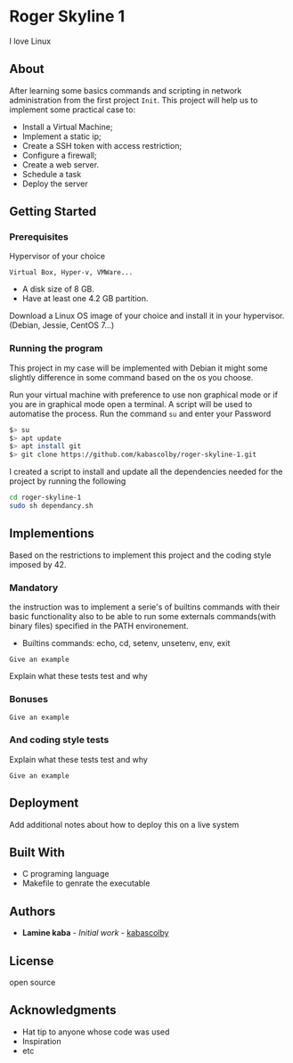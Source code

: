 # Roger Skyline 1

I love Linux

## About

After learning some basics commands and scripting in network administration
from the first project `Init`.
This project will help us to implement some practical case to:

- Install a Virtual Machine;
- Implement a static ip;
- Create a SSH token with access restriction;
- Configure a firewall;
- Create a web server.
- Schedule a task
- Deploy the server

## Getting Started

### Prerequisites

Hypervisor of your choice

```text
Virtual Box, Hyper-v, VMWare...
```

- A disk size of 8 GB.
- Have at least one 4.2 GB partition.

Download a Linux OS image of your choice and install it in your hypervisor.
(Debian, Jessie, CentOS 7...)

### Running the program

This project in my case will be implemented with Debian it might some
slightly difference in some command based on the os you choose.

Run your virtual machine with preference to use non graphical mode or
if you are in graphical mode open a terminal. A script will be used to
automatise the process.
Run the command `su` and enter your Password

```bash
$> su
$> apt update
$> apt install git
$> git clone https://github.com/kabascolby/roger-skyline-1.git
```

I created a script to install and update all the dependencies needed for
the project by running the following

```bash
cd roger-skyline-1
sudo sh dependancy.sh
```

## Implementions

Based on the restrictions to implement this project
and the coding style imposed by 42.

### Mandatory

the instruction was to implement a serie's of builtins commands
with their basic functionality also to be able to run some
externals commands(with binary files) specified in the PATH environement.

- Builtins commands: echo, cd, setenv, unsetenv, env, exit

```
Give an example
```

Explain what these tests test and why

### Bonuses

```
Give an example
```

### And coding style tests

Explain what these tests test and why

```
Give an example
```

## Deployment

Add additional notes about how to deploy this on a live system

## Built With

- C programing language
- Makefile to genrate the executable

## Authors

- **Lamine kaba** - _Initial work_ - [kabascolby](https://github.com/kabascolby)

## License

open source

## Acknowledgments

- Hat tip to anyone whose code was used
- Inspiration
- etc
